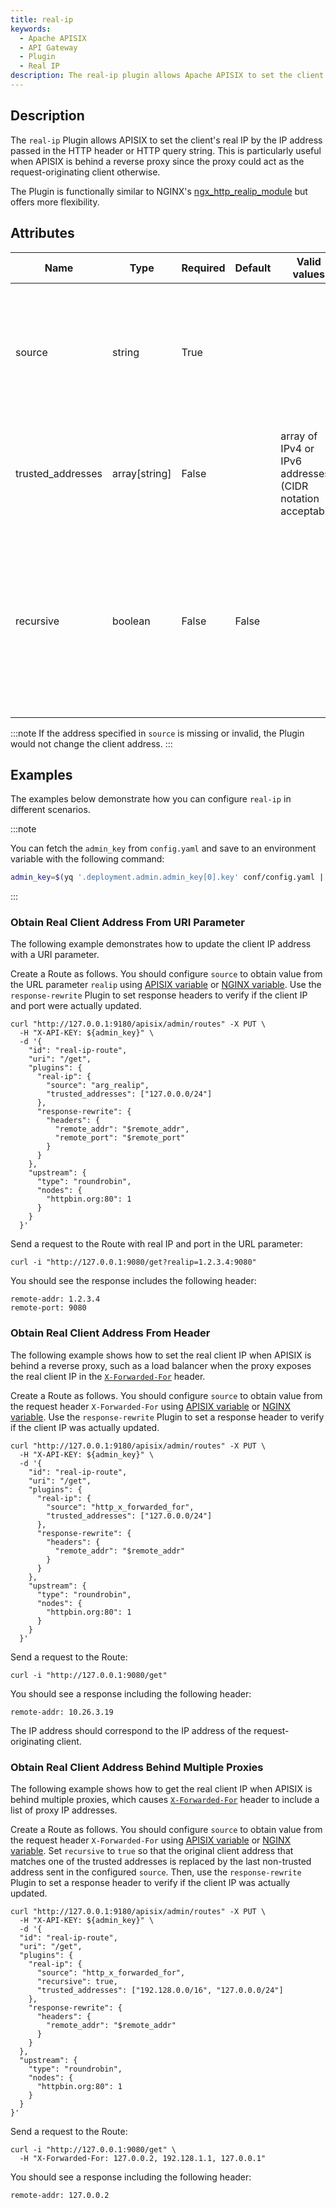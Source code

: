 ```yaml
---
title: real-ip
keywords:
  - Apache APISIX
  - API Gateway
  - Plugin
  - Real IP
description: The real-ip plugin allows Apache APISIX to set the client's real IP by the IP address passed in the HTTP header or HTTP query string.
---
```


<!--
#
# Licensed to the Apache Software Foundation (ASF) under one or more
# contributor license agreements.  See the NOTICE file distributed with
# this work for additional information regarding copyright ownership.
# The ASF licenses this file to You under the Apache License, Version 2.0
# (the "License"); you may not use this file except in compliance with
# the License.  You may obtain a copy of the License at
#
#     http://www.apache.org/licenses/LICENSE-2.0
#
# Unless required by applicable law or agreed to in writing, software
# distributed under the License is distributed on an "AS IS" BASIS,
# WITHOUT WARRANTIES OR CONDITIONS OF ANY KIND, either express or implied.
# See the License for the specific language governing permissions and
# limitations under the License.
#
-->

<head>
  <link rel="canonical" href="https://docs.api7.ai/hub/real-ip" />
</head>

## Description

The `real-ip` Plugin allows APISIX to set the client's real IP by the IP address passed in the HTTP header or HTTP query string. This is particularly useful when APISIX is behind a reverse proxy since the proxy could act as the request-originating client otherwise.

The Plugin is functionally similar to NGINX's [ngx_http_realip_module](https://nginx.org/en/docs/http/ngx_http_realip_module.html) but offers more flexibility.

## Attributes

| Name      | Type    | Required | Default | Valid values   | Description   |
|-----------|---------|----------|---------|----------------|---------------|
| source    | string  | True      |     |    |A built-in [APISIX variable](https://apisix.apache.org/docs/apisix/apisix-variable/) or [NGINX variable](https://nginx.org/en/docs/varindex.html), such as `http_x_forwarded_for` or `arg_realip`. The variable value should be a valid IP address that represents the client's real IP address, with an optional port.|
| trusted_addresses | array[string] | False |     | array of IPv4 or IPv6 addresses (CIDR notation acceptable)  | Trusted addresses that are known to send correct replacement addresses. This configuration sets the [`set_real_ip_from`](https://nginx.org/en/docs/http/ngx_http_realip_module.html#set_real_ip_from) directive. |
| recursive  | boolean | False |  False   |    | If false, replace the original client address that matches one of the trusted addresses by the last address sent in the configured `source`.<br />If true, replace the original client address that matches one of the trusted addresses by the last non-trusted address sent in the configured `source`. |

:::note
If the address specified in `source` is missing or invalid, the Plugin would not change the client address.
:::

## Examples

The examples below demonstrate how you can configure `real-ip` in different scenarios.

:::note

You can fetch the `admin_key` from `config.yaml` and save to an environment variable with the following command:

```bash
admin_key=$(yq '.deployment.admin.admin_key[0].key' conf/config.yaml | sed 's/"//g')
```

:::

### Obtain Real Client Address From URI Parameter

The following example demonstrates how to update the client IP address with a URI parameter.

Create a Route as follows. You should configure `source` to obtain value from the URL parameter `realip` using [APISIX variable](https://apisix.apache.org/docs/apisix/apisix-variable/) or [NGINX variable](https://nginx.org/en/docs/varindex.html). Use the `response-rewrite` Plugin to set response headers to verify if the client IP and port were actually updated.

```shell
curl "http://127.0.0.1:9180/apisix/admin/routes" -X PUT \
  -H "X-API-KEY: ${admin_key}" \
  -d '{
    "id": "real-ip-route",
    "uri": "/get",
    "plugins": {
      "real-ip": {
        "source": "arg_realip",
        "trusted_addresses": ["127.0.0.0/24"]
      },
      "response-rewrite": {
        "headers": {
          "remote_addr": "$remote_addr",
          "remote_port": "$remote_port"
        }
      }
    },
    "upstream": {
      "type": "roundrobin",
      "nodes": {
        "httpbin.org:80": 1
      }
    }
  }'
```

Send a request to the Route with real IP and port in the URL parameter:

```shell
curl -i "http://127.0.0.1:9080/get?realip=1.2.3.4:9080"
```

You should see the response includes the following header:

```text
remote-addr: 1.2.3.4
remote-port: 9080
```

### Obtain Real Client Address From Header

The following example shows how to set the real client IP when APISIX is behind a reverse proxy, such as a load balancer when the proxy exposes the real client IP in the [`X-Forwarded-For`](https://developer.mozilla.org/en-US/docs/Web/HTTP/Headers/X-Forwarded-For) header.

Create a Route as follows. You should configure `source` to obtain value from the request header `X-Forwarded-For` using [APISIX variable](https://apisix.apache.org/docs/apisix/apisix-variable/) or [NGINX variable](https://nginx.org/en/docs/varindex.html). Use the `response-rewrite` Plugin to set a response header to verify if the client IP was actually updated.

```shell
curl "http://127.0.0.1:9180/apisix/admin/routes" -X PUT \
  -H "X-API-KEY: ${admin_key}" \
  -d '{
    "id": "real-ip-route",
    "uri": "/get",
    "plugins": {
      "real-ip": {
        "source": "http_x_forwarded_for",
        "trusted_addresses": ["127.0.0.0/24"]
      },
      "response-rewrite": {
        "headers": {
          "remote_addr": "$remote_addr"
        }
      }
    },
    "upstream": {
      "type": "roundrobin",
      "nodes": {
        "httpbin.org:80": 1
      }
    }
  }'
```

Send a request to the Route:

```shell
curl -i "http://127.0.0.1:9080/get"
```

You should see a response including the following header:

```text
remote-addr: 10.26.3.19
```

The IP address should correspond to the IP address of the request-originating client.

### Obtain Real Client Address Behind Multiple Proxies

The following example shows how to get the real client IP when APISIX is behind multiple proxies, which causes [`X-Forwarded-For`](https://developer.mozilla.org/en-US/docs/Web/HTTP/Headers/X-Forwarded-For) header to include a list of proxy IP addresses.

Create a Route as follows. You should configure `source` to obtain value from the request header `X-Forwarded-For` using [APISIX variable](https://apisix.apache.org/docs/apisix/apisix-variable/) or [NGINX variable](https://nginx.org/en/docs/varindex.html). Set `recursive` to `true` so that the original client address that matches one of the trusted addresses is replaced by the last non-trusted address sent in the configured `source`. Then, use the `response-rewrite` Plugin to set a response header to verify if the client IP was actually updated.

```shell
curl "http://127.0.0.1:9180/apisix/admin/routes" -X PUT \
  -H "X-API-KEY: ${admin_key}" \
  -d '{
  "id": "real-ip-route",
  "uri": "/get",
  "plugins": {
    "real-ip": {
      "source": "http_x_forwarded_for",
      "recursive": true,
      "trusted_addresses": ["192.128.0.0/16", "127.0.0.0/24"]
    },
    "response-rewrite": {
      "headers": {
        "remote_addr": "$remote_addr"
      }
    }
  },
  "upstream": {
    "type": "roundrobin",
    "nodes": {
      "httpbin.org:80": 1
    }
  }
}'
```

Send a request to the Route:

```shell
curl -i "http://127.0.0.1:9080/get" \
  -H "X-Forwarded-For: 127.0.0.2, 192.128.1.1, 127.0.0.1"
```

You should see a response including the following header:

```text
remote-addr: 127.0.0.2
```
